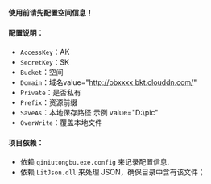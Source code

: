 **使用前请先配置空间信息！**

#### 配置说明：

+ `AccessKey`：AK
+ `SecretKey`：SK
+ `Bucket`：空间
+ `Domain`：域名value="http://obxxxx.bkt.clouddn.com/"
+ `Private`：是否私有
+ `Prefix`：资源前缀
+ `SaveAs`：本地保存路径 示例 value="D:\pic\"
+ `OverWrite`：覆盖本地文件

#### 项目依赖：

+ 依赖 `qiniutongbu.exe.config` 来记录配置信息.
+ 依赖 `LitJson.dll` 来处理 JSON，确保目录中含有该文件；



